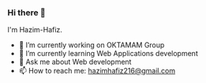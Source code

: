 ### Hi there 👋

I'm Hazim-Hafiz.

- 🔭 I’m currently working on OKTAMAM Group
- 🌱 I’m currently learning Web Applications development
- 💬 Ask me about Web development
- 📫 How to reach me: hazimhafiz216@gmail.com
